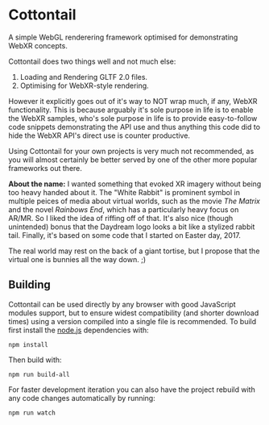 Cottontail
==========================================
A simple WebGL renderering framework optimised for demonstrating WebXR concepts.

Cottontail does two things well and not much else:

1) Loading and Rendering GLTF 2.0 files.
2) Optimising for WebXR-style rendering.

However it explicitly goes out of it's way to NOT wrap much, if any, WebXR
functionality. This is because arguably it's sole purpose in life is to enable
the WebXR samples, who's sole purpose in life is to provide easy-to-follow code
snippets demonstrating the API use and thus anything this code did to hide the
WebXR API's direct use is counter productive.

Using Cottontail for your own projects is very much not recommended, as you will
almost certainly be better served by one of the other more popular frameworks
out there.

**About the name:** I wanted something that evoked XR imagery without being too
heavy handed about it. The "White Rabbit" is prominent symbol in multiple peices
of media about virtual worlds, such as the movie _The Matrix_ and the novel
_Rainbows End_, which has a particularly heavy focus on AR/MR. So I liked the
idea of riffing off of that. It's also nice (though unintended) bonus that the
Daydream logo looks a bit like a stylized rabbit tail. Finally, it's based on
some code that I started on Easter day, 2017.

The real world may rest on the back of a giant tortise, but I propose
that the virtual one is bunnies all the way down. ;)

Building
--------
Cottontail can be used directly by any browser with good JavaScript modules
support, but to ensure widest compatibility (and shorter download times) using
a version compiled into a single file is recommended. To build first install the
[node.js](https://nodejs.org/en/) dependencies with:

  `npm install`

Then build with:

  `npm run build-all`

For faster development iteration you can also have the project rebuild with any
code changes automatically by running:

  `npm run watch`

